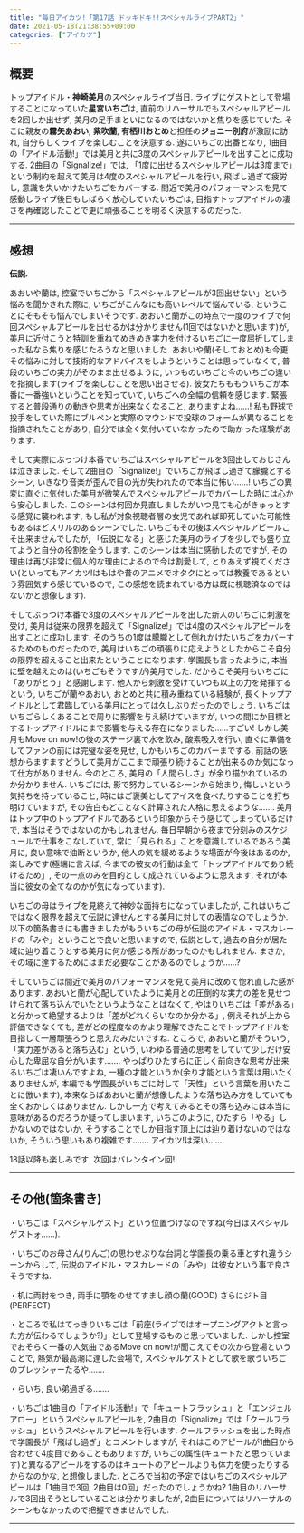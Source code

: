```yaml
---
title: "毎日アイカツ!「第17話 ドッキドキ!!スペシャルライブPART2」"
date: 2021-05-18T21:38:55+09:00
categories: ["アイカツ"]
---
```

## 概要

トップアイドル・**神崎美月**のスペシャルライブ当日. ライブにゲストとして登場することになっていた**星宮いちご**は, 直前のリハーサルでもスペシャルアピールを2回しか出せず, 美月の足手まといになるのではないかと焦りを感じていた. そこに親友の**霧矢あおい**, **紫吹蘭**, **有栖川おとめ**と担任の**ジョニー別府**が激励に訪れ, 自分らしくライブを楽しむことを決意する. 遂にいちごの出番となり, 1曲目の「アイドル活動!」では美月と共に3度のスペシャルアピールを出すことに成功する. 2曲目の「Signalize!」では, 「1度に出せるスペシャルアピールは3度まで」という制約を超えて美月は4度のスペシャルアピールを行い, 飛ばし過ぎて疲労し, 意識を失いかけたいちごをカバーする. 間近で美月のパフォーマンスを見て感動しライブ後日もしばらく放心していたいちごは, 目指すトップアイドルの凄さを再確認したことで更に頑張ることを明るく決意するのだった.

***

## 感想

**伝説.**

あおいや蘭は, 控室でいちごから「スペシャルアピールが3回出せない」という悩みを聞かされた際に, いちごがこんなにも高いレベルで悩んでいる, ということにそもそも悩んでしまいそうです. あおいと蘭がこの時点で一度のライブで何回スペシャルアピールを出せるかは分かりません(1回ではないかと思います)が, 美月に近付こうと特訓を重ねてめきめき実力を付けるいちごに一度屈折してしまった私なら焦りを感じたろうなと思いました. あおいや蘭(そしておとめ)も今更その悩みに対して技術的なアドバイスをしようということは思っていなくて, 普段のいちごの実力がそのまま出せるように, いつものいちごと今のいちごの違いを指摘します(ライブを楽しむことを思い出させる). 彼女たちももういちごが本番に一番強いということを知っていて, いちごへの全幅の信頼を感じます. 緊張すると普段通りの動きや思考が出来なくなること, ありますよね……! 私も野球で投手をしていた際にブルペンと実際のマウンドで投球のフォームが異なることを指摘されたことがあり, 自分では全く気付いていなかったので助かった経験があります.

そして実際にぶっつけ本番でいちごはスペシャルアピールを3回出しておじさんは泣きました. そして2曲目の「Signalize!」でいちごが飛ばし過ぎて朦朧とするシーン, いきなり音楽が歪んで目の光が失われたので本当に怖い……! いちごの異変に直ぐに気付いた美月が微笑んでスペシャルアピールでカバーした時には心から安心しました. このシーンは何回か見直しましたがいつ見ても心がきゅっとする感覚に襲われます, もし私が対象視聴者層の女児であれば即死していた可能性もあるほどスリルのあるシーンでした. いちごもその後はスペシャルアピールこそ出来ませんでしたが, 「伝説になる」と感じた美月のライブを少しでも盛り立てようと自分の役割を全うします. このシーンは本当に感動したのですが, その理由は再び非常に個人的な理由によるので今は割愛して, とりあえず視てください(といってもアイカツ!はもはや昔のアニメでオタクにとっては教養であるという雰囲気すら感じているので, この感想を読まれている方は既に視聴済なのではないかと想像します).

そしてぶっつけ本番で3度のスペシャルアピールを出した新人のいちごに刺激を受け, 美月は従来の限界を超えて「Signalize!」では4度のスペシャルアピールを出すことに成功します. そのうちの1度は朦朧として倒れかけたいちごをカバーするためのものだったので, 美月はいちごの頑張りに応えようとしたからこそ自分の限界を超えること出来たということになります. 学園長も言ったように, 本当に壁を越えたのは(いちごもそうですが)美月でした. だからこそ美月もいちごに「ありがとう」と感謝します. 他人から刺激を受けていつも以上の力を発揮するという, いちごが蘭やあおい, おとめと共に積み重ねている経験が, 長くトップアイドルとして君臨している美月にとっては久しぶりだったのでしょう. いちごはいちごらしくあることで周りに影響を与え続けていますが, いつの間にか目標とするトップアイドルにまで影響を与える存在になりました……すごい! しかし美月もMove on now!の後のステージ裏で水を飲み, 酸素吸入を行い, 直ぐに準備をしてファンの前には完璧な姿を見せ, しかもいちごのカバーまでする, 前話の感想からますますどうして美月がここまで頑張り続けることが出来るのか気になって仕方がありません. 今のところ, 美月の「人間らしさ」が余り描かれているのか分かりません. いちごには, 影で努力しているシーンから始まり, 悔しいという気持ちを持っていること, 時にはご褒美としてアイスを食べたりすることを打ち明けていますが, その告白もどことなく計算された人格に思えるような……. 美月はトップ中のトップアイドルであるという印象からそう感じてしまっているだけで, 本当はそうではないのかもしれません. 毎日早朝から夜まで分刻みのスケジュールで仕事をこなしていて, 常に「見られる」ことを意識しているであろう美月に, 良い意味で油断というか, 他人の気を緩めるような場面が今後はあるのか, 楽しみです(極端に言えば, 今までの彼女の行動は全て「トップアイドルであり続けるため」, その一点のみを目的として成されているように思えます. それが本当に彼女の全てなのかが気になっています).

いちごの母はライブを見終えて神妙な面持ちになっていましたが, これはいちごではなく限界を超えて伝説に達せんとする美月に対しての表情なのでしょうか. 以下の箇条書きにも書きましたがもういちごの母が伝説のアイドル・マスカレードの「みや」ということで良いと思いますので, 伝説として, 過去の自分が居た域に辿り着こうとする美月に何か感じる所があったのかもしれません. まさか, その域に達するためにはまだ必要なことがあるのでしょうか……?

そしていちごは間近で美月のパフォーマンスを見て美月に改めて惚れ直した感があります. あおいと蘭が心配していたように美月との圧倒的な実力の差を見せつけられて落ち込んでいたというようなことはなくて, やはりいちごは「差がある」と分かって絶望するよりは「差がどれくらいなのか分かる」, 例えそれが上から評価できなくても, 差がどの程度なのかより理解できたことでトップアイドルを目指して一層頑張ろうと思えたみたいですね. ところで, あおいと蘭がそういう, 「実力差があると落ち込む」という, いわゆる普通の思考をしていて少しだけ安心した卑屈な自分がいます……. やっぱりひたすらに正しく前向きな思考が出来るいちごは凄いんですよね, 一種の才能というか(余り才能という言葉は用いたくありませんが, 本編でも学園長がいちごに対して「天性」という言葉を用いたことに倣います), 本来ならばあおいと蘭が想像したような落ち込み方をしていても全くおかしくはありません. しかし一方で考えてみるとその落ち込みには本当に意味があるのだろうか疑ってしまいます, いちごのように, ひたすら「やる」しかないのではないか, そうすることでしか目指す頂上には辿り着けないのではないか, そういう思いもあり複雑です……. アイカツ!は深い…….

18話以降も楽しみです. 次回はバレンタイン回!

***

## その他(箇条書き)

・いちごは「スペシャルゲスト」という位置づけなのですね(今日はスペシャルゲストォ……).

・いちごのお母さん(りんご)の思わせぶりな台詞と学園長の乗る車とすれ違うシーンからして, 伝説のアイドル・マスカレードの「みや」は彼女という事で良さそうですね.

・机に両肘をつき, 両手に顎をのせてすまし顔の蘭(GOOD) さらにジト目(PERFECT)

・ところで私はてっきりいちごは「前座(ライブではオープニングアクトと言った方が伝わるでしょうか?)」として登場するものと思っていました. しかし控室でおそらく一番の人気曲であるMove on now!が聞こえてその次から登場ということで, 熱気が最高潮に達した会場で, スペシャルゲストとして歌を歌ういちごのプレッシャーたるや…….

・らいち, 良い弟過ぎる…….

・いちごは1曲目の「アイドル活動!」で「キュートフラッシュ」と「エンジェルアロー」というスペシャルアピールを, 2曲目の「Signalize」では「クールフラッシュ」というスペシャルアピールを行います. クールフラッシュを出した時点で学園長が「飛ばし過ぎ」とコメントしますが, それはこのアピールが1曲目から合わせて4度目であることもありますが, いちごの属性(キュートだと思っています)と異なるアピールをするのはキュートのアピールよりも体力を使ったりするからなのかな, と想像しました. ところで当初の予定ではいちごのスペシャルアピールは「1曲目で3回, 2曲目は0回」だったのでしょうかね? 1曲目のリハーサルで3回出そうとしていることは分かりましたが, 2曲目についてはリハーサルのシーンもなかったので把握できませんでした.

***
